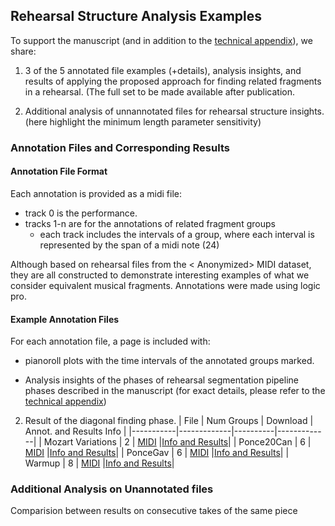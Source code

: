 ## Rehearsal Structure Analysis Examples

To support the manuscript (and in addition to the [technical appendix](./technical_appendix.pdf)), we share:

1. 3 of the 5 annotated file examples (+details), analysis insights, and results of applying the proposed approach for finding related fragments in a rehearsal. (The full set to be made available after publication. 

2. Additional analysis of unnannotated files for rehearsal structure insights. (here highlight the minimum length parameter sensitivity)


### Annotation Files and Corresponding Results
#### Annotation File Format
Each annotation is provided as a midi file:
- track 0 is the performance.
- tracks 1-n are for the annotations of related fragment groups
    - each track includes the intervals of a group, where each interval is represented by the span of a midi note (24)
 
Although based on rehearsal files from the < Anonymized> MIDI dataset, they are all constructed to demonstrate interesting examples of what we consider equivalent musical fragments. 
Annotations were made using logic pro. 

#### Example Annotation Files

For each annotation file, a page is included with: 
- pianoroll plots with the time intervals of the annotated groups marked.

- Analysis insights of the phases of rehearsal segmentation pipeline phases described in the manuscript (for exact details, please refer to the [technical appendix](./technical_appendix.pdf))
  
2. Result of the diagonal finding phase. 
| File | Num Groups | Download | Annot. and Results Info |
|-----------|-------------|----------|-------------|
| Mozart Variations   | 2 | [MIDI](./rsa_resources/example_annot/02_2024-08-02_Mozart_Var/02_2024-08-02_Mozart_Var_constructed_annot.mid) |[Info and Results](./rsa_resources/mozart_var_annotation_details.md)|
|  Ponce20Can  |  6  | [MIDI](./rsa_resources/example_annot/02_2024-08-02_Mozart_Var/02_2024-08-02_Mozart_Var_constructed_annot.mid) |[Info and Results](./rsa_resources/ponce_can_annotation_details.md)|
|  PonceGav  |  6  | [MIDI](./rsa_resources/example_annot/02_2024-08-02_Mozart_Var/02_2024-08-02_Mozart_Var_constructed_annot.mid) |[Info and Results](./rsa_resources/ponce_gav_annotation_details.md)|
|  Warmup  |  8  | [MIDI](./rsa_resources/example_annot/02_2024-08-02_Mozart_Var/02_2024-08-02_Mozart_Var_constructed_annot.mid) |[Info and Results](./rsa_resources/warmup_file_annotation_details.md)|


### Additional Analysis on Unannotated files
Comparision between results on consecutive takes of the same piece
  


